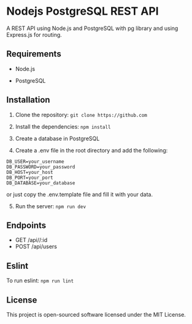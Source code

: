 # Nodejs PostgreSQL REST API

A REST API using Node.js and PostgreSQL with pg library and using Express.js for routing.

## Requirements

- Node.js

- PostgreSQL

## Installation

1. Clone the repository: `git clone https://github.com`

2. Install the dependencies: `npm install`

3. Create a database in PostgreSQL

4. Create a .env file in the root directory and add the following:

```
DB_USER=your_username
DB_PASSWORD=your_password
DB_HOST=your_host
DB_PORT=your_port
DB_DATABASE=your_database
```

or just copy the .env.template file and fill it with your data.

5. Run the server: `npm run dev`

## Endpoints
- GET /api//:id
- POST /api/users

## Eslint

To run eslint: `npm run lint`

## License

This project is open-sourced software licensed under the MIT License.